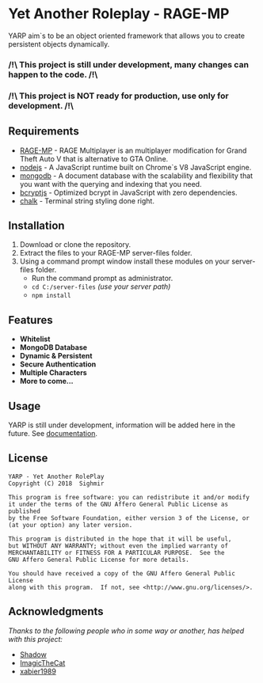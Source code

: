 # Yet Another Roleplay - RAGE-MP

YARP aim`s to be an object oriented framework that allows you to create persistent objects dynamically.  
### /!\ This project is still under development, many changes can happen to the code. /!\
### /!\ This project is NOT ready for production, use only for development. /!\

## Requirements
* [RAGE-MP](http://rage.mp) - RAGE Multiplayer is an multiplayer modification for Grand Theft Auto V that is alternative to GTA Online.
* [nodejs](https://nodejs.org) - A JavaScript runtime built on Chrome`s V8 JavaScript engine.
* [mongodb](https://www.npmjs.com/package/mongodb) - A document database with the scalability and flexibility that you want with the querying and indexing that you need.
* [bcryptjs](https://www.npmjs.com/package/bcryptjs) - Optimized bcrypt in JavaScript with zero dependencies.
* [chalk](https://www.npmjs.com/package/chalk) - Terminal string styling done right.

## Installation

1. Download or clone the repository.
2. Extract the files to your RAGE-MP server-files folder.
3. Using a command prompt window install these modules on your server-files folder.
   * Run the command prompt as administrator.
   * ```cd C:/server-files``` *(use your server path)*
   * ```npm install```

## Features
* **Whitelist**
* **MongoDB Database**
* **Dynamic & Persistent**
* **Secure Authentication**
* **Multiple Characters**
* **More to come...**

## Usage

YARP is still under development, information will be added here in the future. See [documentation](https://github.com/Sighmir/YARP/blob/master/DOCUMENTATION.md).

## License

    YARP - Yet Another RolePlay
    Copyright (C) 2018  Sighmir

    This program is free software: you can redistribute it and/or modify
    it under the terms of the GNU Affero General Public License as published
    by the Free Software Foundation, either version 3 of the License, or
    (at your option) any later version.

    This program is distributed in the hope that it will be useful,
    but WITHOUT ANY WARRANTY; without even the implied warranty of
    MERCHANTABILITY or FITNESS FOR A PARTICULAR PURPOSE.  See the
    GNU Affero General Public License for more details.

    You should have received a copy of the GNU Affero General Public License
    along with this program.  If not, see <http://www.gnu.org/licenses/>.

## Acknowledgments
*Thanks to the following people who in some way or another, has helped with this project:*

* [Shadow](https://github.com/shadowbrz)
* [ImagicTheCat](https://github.com/ImagicTheCat)
* [xabier1989](https://github.com/xabier1989)
